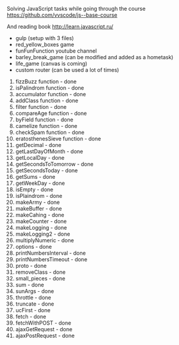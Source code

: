 Solving JavaScript tasks while going through the course https://github.com/vvscode/js--base-course 

And reading book http://learn.javascript.ru/

+ gulp (setup with 3 files)
+ red_yellow_boxes game
+ funFunFunction youtube channel
+ barley_break_game (can be modified and added as a hometask)
+ life_game (canvas is coming)
+ custom router (can be used a lot of times)

1. fizzBuzz function - done
2. isPalindrom function - done
3. accumulator function - done
4. addClass function - done
5. filter function - done
6. compareAge function - done
7. byField function - done
8. camelize function - done
9. checkSpam function - done
10. eratosthenesSieve function - done
11. getDecimal - done
12. getLastDayOfMonth - done
13. getLocalDay - done
14. getSecondsToTomorrow - done
15. getSecondsToday - done
16. getSums - done
17. getWeekDay - done
18. isEmpty - done
19. isPlaindrom - done
20. makeArmy - done
21. makeBuffer - done
22. makeCahing - done
23. makeCounter - done
24. makeLogging - done
25. makeLogging2 - done
26. multiplyNumeric - done
27. options - done
28. printNumbersInterval - done
29. printNumbersTimeout - done
30. proto - done
31. removeClass - done
32. small_pieces - done
33. sum - done
34. sunArgs - done
35. throttle - done
36. truncate - done
37. ucFirst - done
38. fetch - done
39. fetchWithPOST - done
40. ajaxGetRequest - done
41. ajaxPostRequest - done